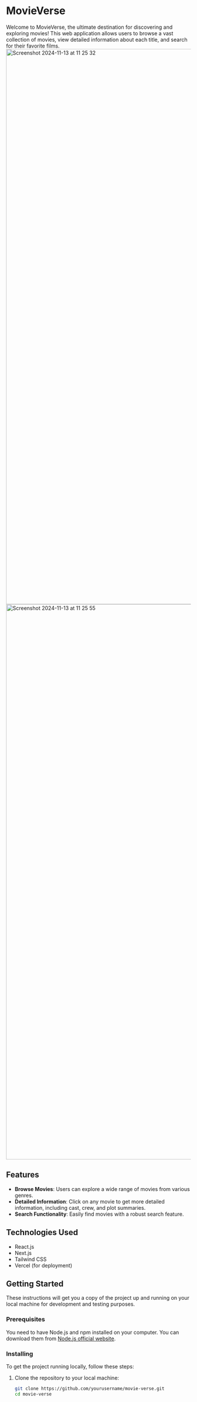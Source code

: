 # MovieVerse

Welcome to MovieVerse, the ultimate destination for discovering and exploring movies! This web application allows users to browse a vast collection of movies, view detailed information about each title, and search for their favorite films.
<img width="1512" alt="Screenshot 2024-11-13 at 11 25 32" src="https://github.com/user-attachments/assets/f9a7d0a3-a6c2-4c38-9432-3b424f22d159">
<img width="1512" alt="Screenshot 2024-11-13 at 11 25 55" src="https://github.com/user-attachments/assets/3f134073-e87a-4786-86ad-9c4e9ba2b623">

## Features

- **Browse Movies**: Users can explore a wide range of movies from various genres.
- **Detailed Information**: Click on any movie to get more detailed information, including cast, crew, and plot summaries.
- **Search Functionality**: Easily find movies with a robust search feature.

## Technologies Used

- React.js
- Next.js
- Tailwind CSS
- Vercel (for deployment)

## Getting Started

These instructions will get you a copy of the project up and running on your local machine for development and testing purposes.

### Prerequisites

You need to have Node.js and npm installed on your computer. You can download them from [Node.js official website](https://nodejs.org/).

### Installing

To get the project running locally, follow these steps:

1. Clone the repository to your local machine:
   ```bash
   git clone https://github.com/yourusername/movie-verse.git
   cd movie-verse
